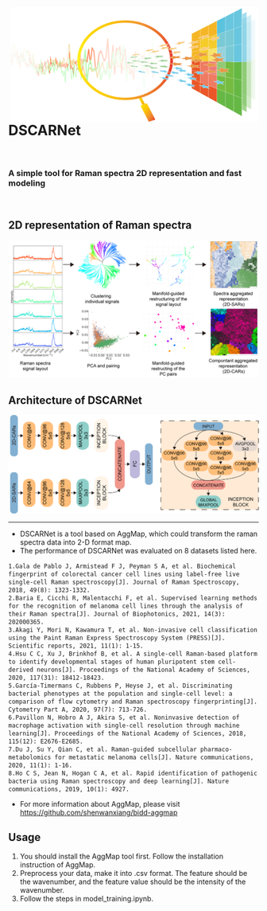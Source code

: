 <img src="picture/scarvover.png" align="right" height="230" width="500" >

# DSCARNet 
<br />

### A simple tool for Raman spectra 2D representation and fast modeling


<br />

## 2D representation of Raman spectra
![image](picture/2d.png)

## Architecture of DSCARNet
![image](picture/dscar_net.png)

---
- DSCARNet is a tool based on AggMap, which could transform the raman spectra data into 2-D format map.
- The performance of DSCARNet was evaluated on 8 datasets listed here.
```
1.Gala de Pablo J, Armistead F J, Peyman S A, et al. Biochemical fingerprint of colorectal cancer cell lines using label‐free live single‐cell Raman spectroscopy[J]. Journal of Raman Spectroscopy, 2018, 49(8): 1323-1332.
2.Baria E, Cicchi R, Malentacchi F, et al. Supervised learning methods for the recognition of melanoma cell lines through the analysis of their Raman spectra[J]. Journal of Biophotonics, 2021, 14(3): 202000365.
3.Akagi Y, Mori N, Kawamura T, et al. Non-invasive cell classification using the Paint Raman Express Spectroscopy System (PRESS)[J]. Scientific reports, 2021, 11(1): 1-15.
4.Hsu C C, Xu J, Brinkhof B, et al. A single-cell Raman-based platform to identify developmental stages of human pluripotent stem cell-derived neurons[J]. Proceedings of the National Academy of Sciences, 2020, 117(31): 18412-18423.
5.García‐Timermans C, Rubbens P, Heyse J, et al. Discriminating bacterial phenotypes at the population and single‐cell level: a comparison of flow cytometry and Raman spectroscopy fingerprinting[J]. Cytometry Part A, 2020, 97(7): 713-726.
6.Pavillon N, Hobro A J, Akira S, et al. Noninvasive detection of macrophage activation with single-cell resolution through machine learning[J]. Proceedings of the National Academy of Sciences, 2018, 115(12): E2676-E2685.
7.Du J, Su Y, Qian C, et al. Raman-guided subcellular pharmaco-metabolomics for metastatic melanoma cells[J]. Nature communications, 2020, 11(1): 1-16.
8.Ho C S, Jean N, Hogan C A, et al. Rapid identification of pathogenic bacteria using Raman spectroscopy and deep learning[J]. Nature communications, 2019, 10(1): 4927.
```
- For more information about AggMap, please visit https://github.com/shenwanxiang/bidd-aggmap

## Usage
1. You should install the AggMap tool first. Follow the installation instruction of AggMap.
2. Preprocess your data, make it into .csv format. The feature should be the wavenumber, and the feature value should be the intensity of the wavenumber.
3. Follow the steps in model_training.ipynb.